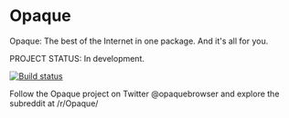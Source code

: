 Opaque
======
Opaque: The best of the Internet in one package. And it's all for you. 

PROJECT STATUS: In development. 

[![Build status](https://ci.appveyor.com/api/projects/status/590hhp3is8x7f2dk?retina=true)](https://ci.appveyor.com/project/AJDev77/opaque)

Follow the Opaque project on Twitter @opaquebrowser and explore the subreddit at /r/Opaque/
